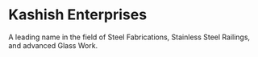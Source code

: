 # Kashish Enterprises
A leading name in the field of Steel Fabrications, Stainless Steel Railings, and advanced Glass Work.
